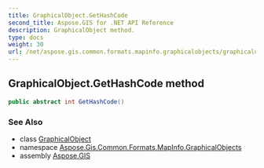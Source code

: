 ```yaml
---
title: GraphicalObject.GetHashCode
second_title: Aspose.GIS for .NET API Reference
description: GraphicalObject method. 
type: docs
weight: 30
url: /net/aspose.gis.common.formats.mapinfo.graphicalobjects/graphicalobject/gethashcode/
---
```

## GraphicalObject.GetHashCode method

```csharp
public abstract int GetHashCode()
```

### See Also

* class [GraphicalObject](../)
* namespace [Aspose.Gis.Common.Formats.MapInfo.GraphicalObjects](../../graphicalobject/)
* assembly [Aspose.GIS](../../../)


